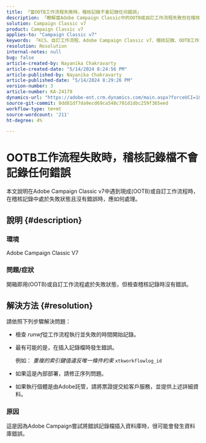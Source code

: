 ```yaml
---
title: 「當OOTB工作流程失敗時，稽核記錄不會記錄任何錯誤」
description: 「瞭解當Adobe Campaign Classic中的OOTB或自訂工作流程失敗但在稽核記錄中找不到錯誤時應做什麼。」
solution: Campaign Classic v7
product: Campaign Classic v7
applies-to: "Campaign Classic v7"
keywords: 「KCS、自訂工作流程、Adobe Campaign Classic v7、稽核記錄、OOTB工作流程、ACC」
resolution: Resolution
internal-notes: null
bug: false
article-created-by: Nayanika Chakravarty
article-created-date: "5/14/2024 8:24:56 PM"
article-published-by: Nayanika Chakravarty
article-published-date: "5/14/2024 8:29:26 PM"
version-number: 3
article-number: KA-24179
dynamics-url: "https://adobe-ent.crm.dynamics.com/main.aspx?forceUCI=1&pagetype=entityrecord&etn=knowledgearticle&id=977a2e01-3012-ef11-9f8a-6045bd026dc7"
source-git-commit: 0dd81df7da9ecd69ca548c701d1dbc259f365eed
workflow-type: tm+mt
source-wordcount: '211'
ht-degree: 4%

---
```


# OOTB工作流程失敗時，稽核記錄檔不會記錄任何錯誤


本文說明在Adobe Campaign Classic v7中遇到現成(OOTB)或自訂工作流程時，在稽核記錄中處於失敗狀態且沒有錯誤時，應如何處理。

## 說明 {#description}


### <b>環境</b>

Adobe Campaign Classic V7

### <b>問題/症狀</b>

開箱即用(OOTB)或自訂工作流程處於失敗狀態，但檢查稽核記錄時沒有錯誤。


## 解決方法 {#resolution}


請依照下列步驟解決問題：

- 檢查 *runwf*&#x200B;從工作流程執行並失敗的時間開始記錄。
- 最有可能的是，在插入記錄檔時發生錯誤。

  例如： *重複的索引鍵值違反唯一條件約束* `xtkworkflowlog_id`
- 如果這是內部部署，請修正序列問題。
- 如果執行個體是由Adobe託管，請將票證提交給客戶服務，並提供上述詳細資料。


### <b>原因</b>

這是因為Adobe Campaign嘗試將錯誤記錄檔插入資料庫時，很可能會發生資料庫錯誤。
